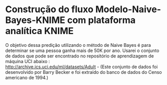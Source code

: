 # Construção do fluxo Modelo-Naive-Bayes-KNIME com plataforma analítica KNIME
O objetivo dessa  predição utilizando o método de Naive Bayes é para determinar se uma pessoa ganha mais de  50K por ano. 
Usarei o conjunto de dados que pode ser encontrado no repositório de aprendizagem de máquina UCI abaixo :  
http://archive.ics.uci.edu/ml/datasets/Adult  - 
(Este conjunto de dados foi desenvolvido por Barry Becker e foi extraído do banco de dados do Censo americano de 1994.)


